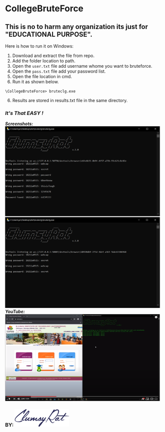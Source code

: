 
# CollegeBruteForce

## This is no to harm any organization its just for "EDUCATIONAL PURPOSE".
Here is how to run it on Windows:
1. Download and extract the file from repo. 
2. Add the folder location to path.
3. Open the  `user.txt` file add username whome you want to bruteforce.
4. Open the `pass.txt` file add your password list.
5. Open the file location in cmd.
6. Run it as shown below.
```
\CollegeBruteForce> bruteclg.exe
```
6. Results are stored in results.txt file in the same directory.
### _It's That EASY !_
_**Screenshots:**_
![alt Screenshot](https://github.com/Ankith-Cirgir/CollegeBruteForce/blob/master/ScreenShots/Capture.png "Screenshot1")
![alt ScreenShot](https://github.com/Ankith-Cirgir/CollegeBruteForce/blob/master/ScreenShots/Capture1.png "ScreenShot2")
_**YouTube:**_
[![IMAGE ALT TEXT HERE](https://github.com/Ankith-Cirgir/CollegeBruteForce/blob/master/ScreenShots/you.PNG)](https://www.youtube.com/watch?v=Q1SiFZMus-M)


### __BY:__   ![alt ClumsyRat](https://github.com/Ankith-Cirgir/CollegeBruteForce/blob/master/clumsylogo.png "ClumsyRat")
